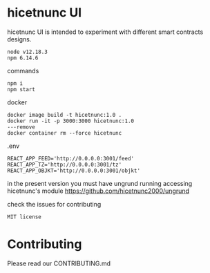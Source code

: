 # hicetnunc UI

hicetnunc UI is intended to experiment with different smart contracts designs.

```
node v12.18.3
npm 6.14.6
```

commands

```
npm i
npm start
```

docker

```
docker image build -t hicetnunc:1.0 .
docker run -it -p 3000:3000 hicetnunc:1.0
---remove
docker container rm --force hicetnunc
```

.env

```
REACT_APP_FEED='http://0.0.0.0:3001/feed'
REACT_APP_TZ='http://0.0.0.0:3001/tz'
REACT_APP_OBJKT='http://0.0.0.0:3001/objkt'
```

in the present version you must have ungrund running accessing hicetnunc's module https://github.com/hicetnunc2000/ungrund

check the issues for contributing

`MIT license`

# Contributing

Please read our CONTRIBUTING.md
